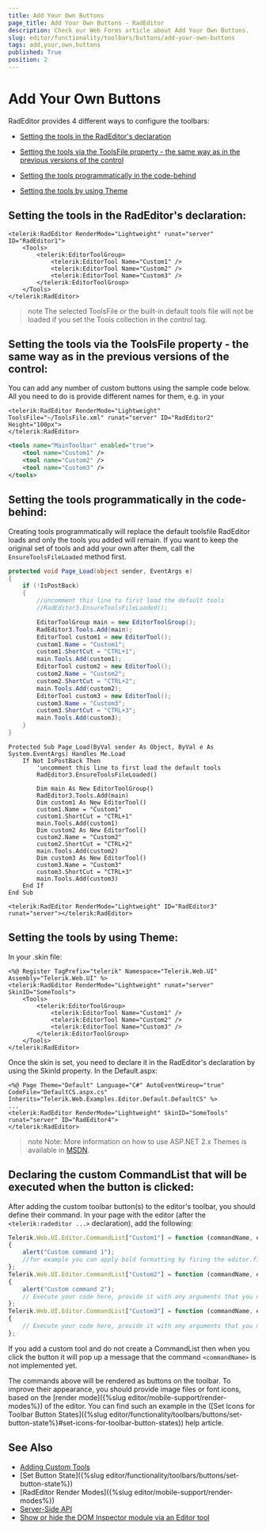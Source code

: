 ```yaml
---
title: Add Your Own Buttons
page_title: Add Your Own Buttons - RadEditor
description: Check our Web Forms article about Add Your Own Buttons.
slug: editor/functionality/toolbars/buttons/add-your-own-buttons
tags: add,your,own,buttons
published: True
position: 2
---
```


# Add Your Own Buttons

RadEditor provides 4 different ways to configure the toolbars:

 * [Setting the tools in the RadEditor's declaration](#setting-the-tools-in-the-radeditors-declaration)
 
 * [Setting the tools via the ToolsFile property - the same way as in the previous versions of the control](#setting-the-tools-via-the-toolsfile-property---the-same-way-as-in-the-previous-versions-of-the-control)
 
 * [Setting the tools programmatically in the code-behind](#setting-the-tools-programmatically-in-the-code-behind)
 
 * [Setting the tools by using Theme](#setting-the-tools-by-using-theme)

## Setting the tools in the RadEditor's declaration:


````ASP.NET
<telerik:RadEditor RenderMode="Lightweight" runat="server" ID="RadEditor1">
	<Tools>
		<telerik:EditorToolGroup>
			<telerik:EditorTool Name="Custom1" />
			<telerik:EditorTool Name="Custom2" />
			<telerik:EditorTool Name="Custom3" />
		</telerik:EditorToolGroup>
	</Tools>
</telerik:RadEditor>
````

>note The selected ToolsFile or the built-in default tools file will not be loaded if you set the Tools collection in the control tag.

## Setting the tools via the ToolsFile property - the same way as in the previous versions of the control:

You can add any number of custom buttons using the sample code below. All you need to do is provide different names for them, e.g. in your

````ASP.NET
<telerik:RadEditor RenderMode="Lightweight" ToolsFile="~/ToolsFile.xml" runat="server" ID="RadEditor2" Height="100px">
</telerik:RadEditor>
````

````XML
<tools name="MainToolbar" enabled="true">  
	<tool name="Custom1" />  
	<tool name="Custom2" />  
	<tool name="Custom3" />
</tools>
````

## Setting the tools programmatically in the code-behind:

Creating tools programmatically will replace the default toolsfile RadEditor loads and only the tools you added will remain. If you want to keep the original set of tools and add your own after them, call the `EnsureToolsFileLoaded` method first.


````C#
protected void Page_Load(object sender, EventArgs e)
{
	if (!IsPostBack)
	{
		//uncomment this line to first load the default tools
		//RadEditor3.EnsureToolsFileLoaded();

		EditorToolGroup main = new EditorToolGroup();
		RadEditor3.Tools.Add(main);
		EditorTool custom1 = new EditorTool();
		custom1.Name = "Custom1";
		custom1.ShortCut = "CTRL+1";
		main.Tools.Add(custom1);
		EditorTool custom2 = new EditorTool();
		custom2.Name = "Custom2";
		custom2.ShortCut = "CTRL+2";
		main.Tools.Add(custom2);
		EditorTool custom3 = new EditorTool();
		custom3.Name = "Custom3";
		custom3.ShortCut = "CTRL+3";
		main.Tools.Add(custom3);
	}
}
````
````VB
Protected Sub Page_Load(ByVal sender As Object, ByVal e As System.EventArgs) Handles Me.Load
	If Not IsPostBack Then
		'uncomment this line to first load the default tools
		RadEditor3.EnsureToolsFileLoaded()

		Dim main As New EditorToolGroup()
		RadEditor3.Tools.Add(main)
		Dim custom1 As New EditorTool()
		custom1.Name = "Custom1"
		custom1.ShortCut = "CTRL+1"
		main.Tools.Add(custom1)
		Dim custom2 As New EditorTool()
		custom2.Name = "Custom2"
		custom2.ShortCut = "CTRL+2"
		main.Tools.Add(custom2)
		Dim custom3 As New EditorTool()
		custom3.Name = "Custom3"
		custom3.ShortCut = "CTRL+3"
		main.Tools.Add(custom3)
	End If
End Sub
````
````ASP.NET
<telerik:RadEditor RenderMode="Lightweight" ID="RadEditor3" runat="server"></telerik:RadEditor>
````

## Setting the tools by using Theme:

In your .skin file:

````ASP.NET
<%@ Register TagPrefix="telerik" Namespace="Telerik.Web.UI" Assembly="Telerik.Web.UI" %>
<telerik:RadEditor RenderMode="Lightweight" runat="server" SkinID="SomeTools">
	<Tools>
		<telerik:EditorToolGroup>
			<telerik:EditorTool Name="Custom1" />
			<telerik:EditorTool Name="Custom2" />
			<telerik:EditorTool Name="Custom3" />
		</telerik:EditorToolGroup>
	</Tools>
</telerik:RadEditor>
````

Once the skin is set, you need to declare it in the RadEditor's declaration by using the SkinId property. In the Default.aspx:

````ASP.NET
<%@ Page Theme="Default" Language="C#" AutoEventWireup="true" CodeFile="DefaultCS.aspx.cs" Inherits="Telerik.Web.Examples.Editor.Default.DefaultCS" %>
...
<telerik:RadEditor RenderMode="Lightweight" SkinID="SomeTools" runat="server" ID="RadEditor4">
</telerik:RadEditor>
````

>note Note: More information on how to use ASP.NET 2.x Themes is available in [MSDN](https://msdn2.microsoft.com/en-us/library/wcyt4fxb(vs.80).aspx).

## Declaring the custom CommandList that will be executed when the button is clicked:

After adding the custom toolbar button(s) to the editor's toolbar, you should define their command. In your page with the editor (after the `<telerik:radeditor ...>` declaration), add the following:

````JavaScript
Telerik.Web.UI.Editor.CommandList["Custom1"] = function (commandName, editor, args)
{
	alert("Custom command 1");
	//for example you can apply bold formatting by firing the editor.fire("Bold");
};
Telerik.Web.UI.Editor.CommandList["Custom2"] = function (commandName, editor, args)
{
	alert("Custom command 2");
	// Execute your code here, provide it with any arguments that you need, etc.
};
Telerik.Web.UI.Editor.CommandList["Custom3"] = function (commandName, editor, args)
{   
	// Execute your code here, provide it with any arguments that you need, etc.
};
````

If you add a custom tool and do not create a CommandList then when you click the button it will pop up a message that the command `<commandName>` is not implemented yet.

The commands above will be rendered as buttons on the toolbar. To improve their appearance, you should provide image files or font icons, based on the [render mode]({%slug editor/mobile-support/render-modes%}) of the editor. You can find such an example in the ([Set Icons for Toolbar Button States]({%slug editor/functionality/toolbars/buttons/set-button-state%}#set-icons-for-toolbar-button-states)) help article.


## See Also

 * [Adding Custom Tools](https://demos.telerik.com/aspnet-ajax/Editor/Examples/CustomTools/DefaultCS.aspx)
 * [Set Button State]({%slug editor/functionality/toolbars/buttons/set-button-state%})
 * [RadEditor Render Modes]({%slug editor/mobile-support/render-modes%})
 * [Server-Side API](https://demos.telerik.com/aspnet/prometheus/Editor/Examples/ServersideAPI/DefaultCS.aspx)
 * [Show or hide the DOM Inspector module via an Editor tool](https://www.telerik.com/support/code-library/show-or-hide-the-dom-inspector-module-via-an-editor-tool)
